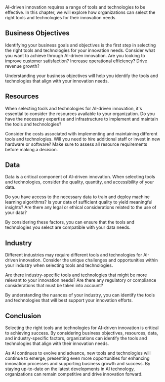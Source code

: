 

AI-driven innovation requires a range of tools and technologies to be effective. In this chapter, we will explore how organizations can select the right tools and technologies for their innovation needs.

Business Objectives
-------------------

Identifying your business goals and objectives is the first step in selecting the right tools and technologies for your innovation needs. Consider what you want to achieve through AI-driven innovation. Are you looking to improve customer satisfaction? Increase operational efficiency? Drive revenue growth?

Understanding your business objectives will help you identify the tools and technologies that align with your innovation needs.

Resources
---------

When selecting tools and technologies for AI-driven innovation, it's essential to consider the resources available to your organization. Do you have the necessary expertise and infrastructure to implement and maintain the tools and technologies?

Consider the costs associated with implementing and maintaining different tools and technologies. Will you need to hire additional staff or invest in new hardware or software? Make sure to assess all resource requirements before making a decision.

Data
----

Data is a critical component of AI-driven innovation. When selecting tools and technologies, consider the quality, quantity, and accessibility of your data.

Do you have access to the necessary data to train and deploy machine learning algorithms? Is your data of sufficient quality to yield meaningful insights? Are there any legal or ethical considerations related to the use of your data?

By considering these factors, you can ensure that the tools and technologies you select are compatible with your data needs.

Industry
--------

Different industries may require different tools and technologies for AI-driven innovation. Consider the unique challenges and opportunities within your industry when selecting tools and technologies.

Are there industry-specific tools and technologies that might be more relevant to your innovation needs? Are there any regulatory or compliance considerations that must be taken into account?

By understanding the nuances of your industry, you can identify the tools and technologies that will best support your innovation efforts.

Conclusion
----------

Selecting the right tools and technologies for AI-driven innovation is critical to achieving success. By considering business objectives, resources, data, and industry-specific factors, organizations can identify the tools and technologies that align with their innovation needs.

As AI continues to evolve and advance, new tools and technologies will continue to emerge, presenting even more opportunities for enhancing innovation processes and supporting business growth and success. By staying up-to-date on the latest developments in AI technology, organizations can remain competitive and drive innovation forward.


